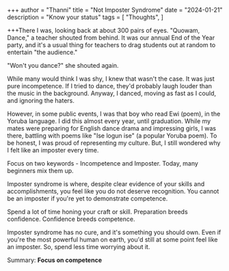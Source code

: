 +++
author = "Thanni"
title = "Not Imposter Syndrome"
date = "2024-01-21"
description = "Know your status"
tags = [
"Thoughts",
]

+++There I was, looking back at about 300 pairs of eyes. "Quowam, Dance," a teacher shouted from behind. It was our annual End of the Year party, and it's a usual thing for teachers to drag students out at random to entertain "the audience."

<!--more-->

"Won't you dance?" she shouted again.

While many would think I was shy, I knew that wasn't the case. It was just pure incompetence. If I tried to dance, they'd probably laugh louder than the music in the background. Anyway, I danced, moving as fast as I could, and ignoring the haters.

However, in some public events, I was that boy who read Ewi (poem), in the Yoruba language. I did this almost every year, until graduation. While my mates were preparing for English dance drama and impressing girls, I was there, battling with poems like "Ise logun ise" (a popular Yoruba poem). To be honest, I was proud of representing my culture. But, I still wondered why I felt like an imposter every time.

Focus on two keywords - Incompetence and Imposter. Today, many beginners mix them up.

Imposter syndrome is where, despite clear evidence of your skills and accomplishments, you feel like you do not deserve recognition. You cannot be an imposter if you're yet to demonstrate competence.

Spend a lot of time honing your craft or skill. Preparation breeds confidence. Confidence breeds competence.

Imposter syndrome has no cure, and it's something you should own. Even if you're the most powerful human on earth, you'd still at some point feel like an imposter. So, spend less time worrying about it.

Summary: **Focus on competence**
